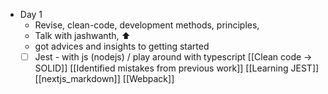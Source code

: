 - Day 1
	- Revise, clean-code, development methods, principles, 
	- Talk with jashwanth, ⬆️ 
	- got advices and insights to getting started
	- [ ] Jest - with js (nodejs) / play around with typescript
[[Clean code -> SOLID]]
[[Identified mistakes from previous work]]
[[Learning JEST]]
[[nextjs_markdown]]
[[Webpack]]
